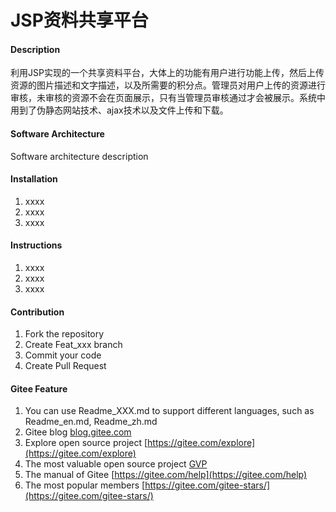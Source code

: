 # JSP资料共享平台

#### Description
利用JSP实现的一个共享资料平台，大体上的功能有用户进行功能上传，然后上传资源的图片描述和文字描述，以及所需要的积分点。管理员对用户上传的资源进行审核，未审核的资源不会在页面展示，只有当管理员审核通过才会被展示。系统中用到了伪静态网站技术、ajax技术以及文件上传和下载。

#### Software Architecture
Software architecture description

#### Installation

1.  xxxx
2.  xxxx
3.  xxxx

#### Instructions

1.  xxxx
2.  xxxx
3.  xxxx

#### Contribution

1.  Fork the repository
2.  Create Feat_xxx branch
3.  Commit your code
4.  Create Pull Request


#### Gitee Feature

1.  You can use Readme\_XXX.md to support different languages, such as Readme\_en.md, Readme\_zh.md
2.  Gitee blog [blog.gitee.com](https://blog.gitee.com)
3.  Explore open source project [https://gitee.com/explore](https://gitee.com/explore)
4.  The most valuable open source project [GVP](https://gitee.com/gvp)
5.  The manual of Gitee [https://gitee.com/help](https://gitee.com/help)
6.  The most popular members  [https://gitee.com/gitee-stars/](https://gitee.com/gitee-stars/)
